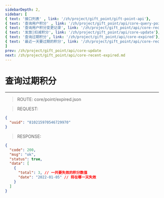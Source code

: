 ```yaml
---
sidebarDepth: 2,
sidebar: [
{ text: '接口列表' , link: '/zh/project/gift_point/gift-point-api'},
{ text: '查询用户积分' , link: '/zh/project/gift_point/api/core-query-points'},
{ text: '查询用户积分变更记录', link: '/zh/project/gift_point/api/core-records'},
{ text: '发放|扣减积分', link: '/zh/project/gift_point/api/core-update'},
{ text: '查询过期积分', link: '/zh/project/gift_point/api/core-expired'},
{ text: '最近一天要过期的积分', link: '/zh/project/gift_point/api/core-recent-expired.md'},
]
prev: /zh/project/gift_point/api/core-update
next: /zh/project/gift_point/api/core-recent-expired.md
---
```


# 查询过期积分

---

> ROUTE: core/point/expired.json

> REQUEST:

```json
{
  "uuid": "810215970546729970"
}
```

> RESPONSE:

```json
{
  "code": 200,
  "msg": "ok",
  "status": true,
  "data": [
    {
      "total": 3, // 一共要失效的积分数值
      "date": "2022-01-05" // 将在哪一天失效
    }
  ]
}
```
